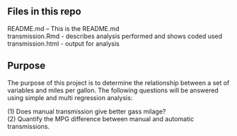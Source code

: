 ## Files in this repo
README.md – This is the README.md  
transmission.Rmd - describes analysis performed and shows coded used   
transmission.html - output for analysis

## Purpose

The purpose of this project is to determine the relationship between a set of variables and miles per gallon. The following questions will be answered using simple and multi regression analysis: 

 (1) Does manual transmission give better gass milage?  
 (2) Quantify the MPG difference between manual and automatic transmissions.
